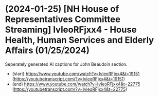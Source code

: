 # (2024-01-25) [NH House of Representatives Committee Streaming] IvIeoRFjxx4 - House Health, Human Services and Elderly Affairs (01⧸25⧸2024)

Seperately generated AI captions for John Beaudoin section.

- (start) https://www.youtube.com/watch?v=IvIeoRFjxx4&t=19151 (https://youtubetranscript.com/?v=IvIeoRFjxx4&t=19151)
- (end) https://www.youtube.com/watch?v=IvIeoRFjxx4&t=22775 (https://youtubetranscript.com/?v=IvIeoRFjxx4&t=22775)

